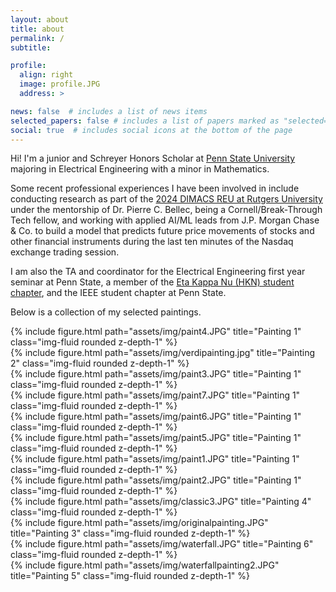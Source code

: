 ```yaml
---
layout: about
title: about
permalink: /
subtitle: 

profile:
  align: right
  image: profile.JPG
  address: >

news: false  # includes a list of news items
selected_papers: false # includes a list of papers marked as "selected={true}"
social: true  # includes social icons at the bottom of the page
---
```


Hi! I'm a junior and Schreyer Honors Scholar at [Penn State University](https://www.eecs.psu.edu/) majoring in Electrical Engineering with a minor in Mathematics. 

Some recent professional experiences I have been involved in include conducting research as part of the [2024 DIMACS REU at Rutgers University](https://reu.dimacs.rutgers.edu/~jk2264/) under the mentorship of Dr. Pierre C. Bellec, being a Cornell/Break-Through Tech fellow, and working with applied AI/ML leads from J.P. Morgan Chase & Co. to build a model that predicts future price movements of stocks and other financial instruments during the last ten minutes of the Nasdaq exchange trading session.

I am also the TA and coordinator for the Electrical Engineering first year seminar at Penn State, a member of the [Eta Kappa Nu (HKN) student chapter](https://sites.psu.edu/hkneecs/), and the IEEE student chapter at Penn State.

Below is a collection of my selected paintings. 

<div class="row">
    <div class="col-sm mt-3 mt-md-0">
        {% include figure.html path="assets/img/paint4.JPG" title="Painting 1" class="img-fluid rounded z-depth-1" %}
    </div>
    <div class="col-sm mt-3 mt-md-0">
        {% include figure.html path="assets/img/verdipainting.jpg" title="Painting 2" class="img-fluid rounded z-depth-1" %}
    </div>
    <div class="col-sm mt-3 mt-md-0">
        {% include figure.html path="assets/img/paint3.JPG" title="Painting 1" class="img-fluid rounded z-depth-1" %}
    </div>
</div>

<div class="row">
    <div class="col-sm mt-3 mt-md-0">
        {% include figure.html path="assets/img/paint7.JPG" title="Painting 1" class="img-fluid rounded z-depth-1" %}
    </div>
    <div class="col-sm mt-3 mt-md-0">
        {% include figure.html path="assets/img/paint6.JPG" title="Painting 1" class="img-fluid rounded z-depth-1" %}
    </div>
    <div class="col-sm mt-3 mt-md-0">
        {% include figure.html path="assets/img/paint5.JPG" title="Painting 1" class="img-fluid rounded z-depth-1" %}
    </div>
</div>

<div class="row">
    <div class="col-sm mt-3 mt-md-0">
        {% include figure.html path="assets/img/paint1.JPG" title="Painting 1" class="img-fluid rounded z-depth-1" %}
    </div>
    <div class="col-sm mt-3 mt-md-0">
        {% include figure.html path="assets/img/paint2.JPG" title="Painting 1" class="img-fluid rounded z-depth-1" %}
    </div>
    <div class="col-sm mt-3 mt-md-0">
        {% include figure.html path="assets/img/classic3.JPG" title="Painting 4" class="img-fluid rounded z-depth-1" %}
    </div>
</div>

<div class="row">
    <div class="col-sm mt-3 mt-md-0">
        {% include figure.html path="assets/img/originalpainting.JPG" title="Painting 3" class="img-fluid rounded z-depth-1" %}
    </div>
    <div class="col-sm mt-3 mt-md-0">
        {% include figure.html path="assets/img/waterfall.JPG" title="Painting 6" class="img-fluid rounded z-depth-1" %}
    </div>
    <div class="col-sm mt-3 mt-md-0">
        {% include figure.html path="assets/img/waterfallpainting2.JPG" title="Painting 5" class="img-fluid rounded z-depth-1" %}
    </div>
</div>
